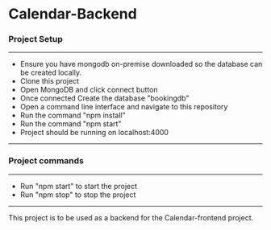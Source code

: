 # Calendar-Backend
### Project Setup
***
* Ensure you have mongodb on-premise downloaded so the database can be created locally.
* Clone this project 
* Open MongoDB and click connect button
* Once connected Create the database "bookingdb"
* Open a command line interface and navigate to this repository
* Run the command "npm install"
* Run the command "npm start"
* Project should be running on localhost:4000
***
### Project commands
***
* Run "npm start" to start the project
* Run "npm stop" to stop the project
***


This project is to be used as a backend for the Calendar-frontend project.
